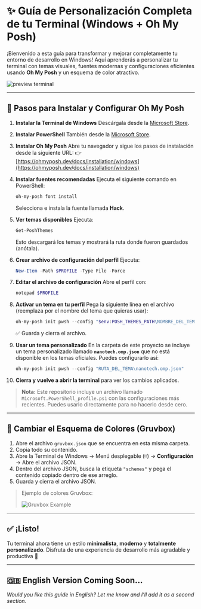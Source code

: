# ✨ Guía de Personalización Completa de tu Terminal (Windows + Oh My Posh)

¡Bienvenido a esta guía para transformar y mejorar completamente tu entorno de desarrollo en Windows!
Aquí aprenderás a personalizar tu terminal con temas visuales, fuentes modernas y configuraciones eficientes usando **Oh My Posh** y un esquema de color atractivo.

![preview terminal](https://ohmyposh.dev/img/posh-preview.gif)

---

## 🧩 Pasos para Instalar y Configurar Oh My Posh

1. **Instalar la Terminal de Windows**
   Descárgala desde la [Microsoft Store](https://aka.ms/terminal).

2. **Instalar PowerShell**
   También desde la [Microsoft Store](https://aka.ms/powershell).

3. **Instalar Oh My Posh**
   Abre tu navegador y sigue los pasos de instalación desde la siguiente URL:
   👉 [https://ohmyposh.dev/docs/installation/windows](https://ohmyposh.dev/docs/installation/windows)

4. **Instalar fuentes recomendadas**
   Ejecuta el siguiente comando en PowerShell:

   ```powershell
   oh-my-posh font install
   ```

   Selecciona e instala la fuente llamada **Hack**.

5. **Ver temas disponibles**
   Ejecuta:

   ```powershell
   Get-PoshThemes
   ```

   Esto descargará los temas y mostrará la ruta donde fueron guardados (anótala).

6. **Crear archivo de configuración del perfil**
   Ejecuta:

   ```powershell
   New-Item -Path $PROFILE -Type File -Force
   ```

7. **Editar el archivo de configuración**
   Abre el perfil con:

   ```powershell
   notepad $PROFILE
   ```

8. **Activar un tema en tu perfil**
   Pega la siguiente línea en el archivo (reemplaza por el nombre del tema que quieras usar):

   ```powershell
   oh-my-posh init pwsh --config "$env:POSH_THEMES_PATH\NOMBRE_DEL_TEMA.omp.json"
   ```

   ✅ Guarda y cierra el archivo.

9. **Usar un tema personalizado**
   En la carpeta de este proyecto se incluye un tema personalizado llamado **`nanotech.omp.json`** que no está disponible en los temas oficiales. Puedes configurarlo así:

   ```powershell
   oh-my-posh init pwsh --config "RUTA_DEL_TEMA\nanotech.omp.json"
   ```

10. **Cierra y vuelve a abrir la terminal** para ver los cambios aplicados.

> **Nota:** Este repositorio incluye un archivo llamado `Microsoft.PowerShell_profile.ps1` con las configuraciones más recientes. Puedes usarlo directamente para no hacerlo desde cero.

---

## 🎨 Cambiar el Esquema de Colores (Gruvbox)

1. Abre el archivo `gruvbox.json` que se encuentra en esta misma carpeta.
2. Copia todo su contenido.
3. Abre la Terminal de Windows → Menú desplegable (⌑) → **Configuración** → Abre el archivo JSON.
4. Dentro del archivo JSON, busca la etiqueta `"schemes"` y pega el contenido copiado dentro de ese arreglo.
5. Guarda y cierra el archivo JSON.

> Ejemplo de colores Gruvbox:
>
> ![Gruvbox Example](https://i.imgur.com/wa666xg.png)

---

## ✅ ¡Listo!

Tu terminal ahora tiene un estilo **minimalista**, **moderno** y **totalmente personalizado**.
Disfruta de una experiencia de desarrollo más agradable y productiva 🚀

---

## 🇬🇧 English Version Coming Soon...

*Would you like this guide in English? Let me know and I’ll add it as a second section.*
